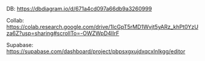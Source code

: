 DB: https://dbdiagram.io/d/671a4cd097a66db9a3260999

Collab: https://colab.research.google.com/drive/1IcGpT5rMD1Wvjt5yARz_khPt0YzUza6Z?usp=sharing#scrollTo=-OWZWpD4lIrF

Supabase: https://supabase.com/dashboard/project/pbpsxgxujdxqcxlnlkgg/editor
